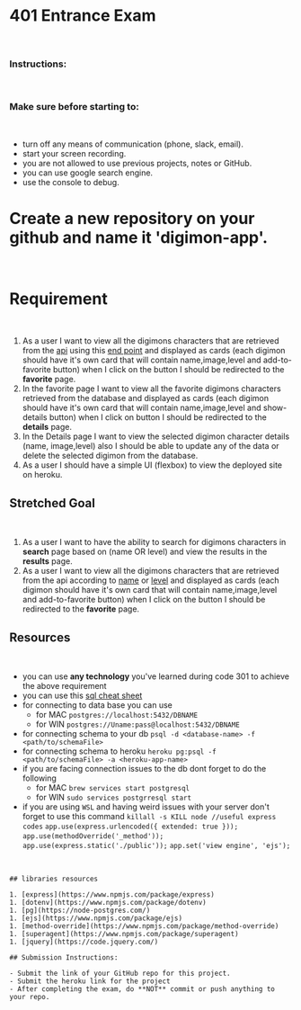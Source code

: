 # 401 Entrance Exam
​
### Instructions:
​
### Make sure before starting to:
​
- turn off any means of communication (phone, slack, email).
- start your screen recording.
- you are not allowed to use previous projects, notes or GitHub.
- you can use google search engine.
- use the console to debug.
​
# Create a new repository on your github and name it 'digimon-app'.
​
# Requirement
​
1. As a user I want to view all the digimons characters that are retrieved from the [api](https://digimon-api.herokuapp.com/) using this [end point](https://digimon-api.herokuapp.com/api/digimon) and displayed as cards (each digimon should have it's own card that will contain name,image,level and add-to-favorite button) when I click on the button I should be redirected to the **favorite** page.
​
1. In the favorite page I want to view all the favorite digimons characters retrieved from the database and displayed as cards (each digimon should have it's own card that will contain name,image,level and show-details button) when I click on button I should be redirected to the **details** page.
​
1. In the Details page I want to view the selected digimon character details (name, image,level) also I should be able to update any of the data or delete the selected digimon from the database.
​
1. As a user I should have a simple UI (flexbox) to view the deployed site on heroku.
​
## Stretched Goal
​
1. As a user I want to have the ability to search for digimons characters in **search** page based on (name OR level) and view the results in the **results** page.
​
1. As a user I want to view all the digimons characters that are retrieved from the api according to [name](https://digimon-api.herokuapp.com/api/digimon/name/agumon) or [level](https://digimon-api.herokuapp.com/api/digimon/level/rookie) and displayed as cards (each digimon should have it's own card that will contain name,image,level and add-to-favorite button) when I click on the button I should be redirected to the **favorite** page.
​
## Resources
​
- you can use **any technology** you've learned during code 301 to achieve the above requirement
- you can use this [sql cheat sheet](https://www.sqltutorial.org/sql-cheat-sheet/)
- for connecting to data base you can use
  - for MAC `postgres://localhost:5432/DBNAME`
  - for WIN `postgres://Uname:pass@localhost:5432/DBNAME`
- for connecting schema to your db `psql -d <database-name> -f <path/to/schemaFile>`
- for connecting schema to heroku `heroku pg:psql -f <path/to/schemaFile> -a <heroku-app-name>`
- if you are facing connection issues to the db dont forget to do the following
  - for MAC `brew services start postgresql`
  - for WIN `sudo services postgrresql start`
- if you are using `WSL` and having weird issues with your server don't forget to use this command `killall -s KILL node`
​
`//useful express codes`
`app.use(express.urlencoded({ extended: true }));`
`app.use(methodOverride('_method'));`
`app.use(express.static('./public'));`
`app.set('view engine', 'ejs');`
​
```
​
## libraries resources
​
1. [express](https://www.npmjs.com/package/express)
1. [dotenv](https://www.npmjs.com/package/dotenv)
1. [pg](https://node-postgres.com/)
1. [ejs](https://www.npmjs.com/package/ejs)
1. [method-override](https://www.npmjs.com/package/method-override)
1. [superagent](https://www.npmjs.com/package/superagent)
1. [jquery](https://code.jquery.com/)
​
## Submission Instructions:
​
- Submit the link of your GitHub repo for this project.
- Submit the heroku link for the project
- After completing the exam, do **NOT** commit or push anything to your repo.
